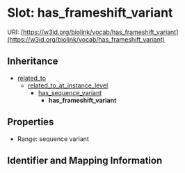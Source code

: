# Slot: has_frameshift_variant

URI: [https://w3id.org/biolink/vocab/has_frameshift_variant](https://w3id.org/biolink/vocab/has_frameshift_variant)




## Inheritance

* [related_to](related_to.md)
    * [related_to_at_instance_level](related_to_at_instance_level.md)
        * [has_sequence_variant](has_sequence_variant.md)
            * **has_frameshift_variant**



## Properties

 * Range: sequence variant



## Identifier and Mapping Information





